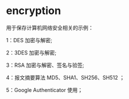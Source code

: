 # encryption
用于保存计算机网络安全相关的示例：

1：DES 加密与解密;

2：3DES 加密与解密;

3：RSA 加密与解密、签名与验签;

4：报文摘要算法 MD5、SHA1、SH256、SH512 ；

5：Google Authenticator 使用；

